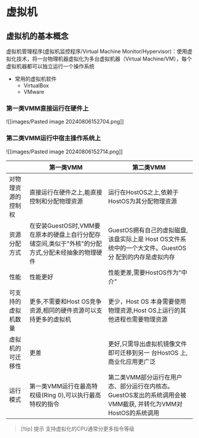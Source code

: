 # 虚拟机

## 虚拟机的基本概念

虚拟机管理程序(虚拟机监控程序/Virtual Machine Monitor/Hypervisor)：使用虚拟化技术，将一台物理机器虚拟化为多台虚拟机器（Virtual Machine/VM），每个虚拟机器都可以独立运行一个操作系统

- 常用的虚拟机软件
  - VirtualBox
  - VMware

### 第一类VMM直接运行在硬件上

![[images/Pasted image 20240806152704.png]]

### 第二类VMM运行中宿主操作系统上

![[images/Pasted image 20240806152714.png]]

|                    | 第一类VMM| 第二类VMM|
| ------------------ | ------------------------------------------------------------------------------------------------- | ---------------------------------------------------------------------------------------------------- |
| 对物理资源的控制权 | 直接运行在硬件之上,能直接控制和分配物理资源| 运行在HostOS之上,依赖于HostOS为其分配物理资源|
| 资源分配方式       | 在安装GuestOS时,VMM要在原本的硬盘上自行分配存储空间,类似于"外核"的分配方式,分配未经抽象的物理硬件 | GuestOS拥有自己的虚拟磁盘,该盘实际上是 Host OS文件系统中的一个大文件。GuestOS分 配到的内存是虚拟内存 |
| 性能| 性能更好| 性能更差,需要HostOS作为"中介"|
| 可支持的虚拟机数量 | 更多,不需要和Host OS竞争资源,相同的硬件资源可以支持更多的虚拟机| 更少，Host OS 本身需要使用物理资源,Host OS上运行的其他进程也需要物理资源|
| 虚拟机的可迁移性   |     更差|  更好,只需导出虚拟机镜像文件即可迁移到另一 台HostOS 上,商业化应用更广泛                                                                                                    |
|    运行模式|第一类VMM运行在最高特权级(Ring 0),可以执行最高特权的指令|第二类VMM部分运行在用户态、部分运行在内核态。GuestOS发出的系统调用会被VMM截获, 并转化为VMM对HostOS的系统调用|

> [!tip] 提示
> 支持虚拟化的CPU通常分更多指令等级